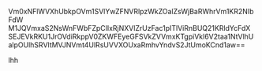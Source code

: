 Vm0xNFlWVXhUbkpOVm1SVlYwZFNVRlpzWkZOalZsWjBaRWhrVm1KR2NIbFdW
M1JQVmxaS2NsWnFWbFZpClIxRjNXVlZrUzFac1pITlViRnBUQ21KRldYcFdX
SEJEVkRKU1JrOVdiRkppV0ZKWFEyeGFSVkZVVmxKTgpiVkl6V2taa1NtVlhU
alpOUlhSRVltMVJNVmt4UlRsUVVXOUxaRmhvYndvS2JtUmoKCnd1aw==

lhh